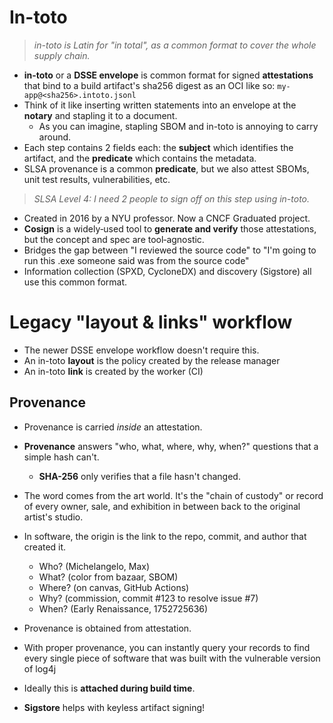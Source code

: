 # In-toto

> _in-toto is Latin for "in total", as a common format to cover the whole supply chain._

- **in‑toto** or a **DSSE envelope** is common format for signed **attestations** that bind to a build artifact's sha256 digest as an OCI like so: `my-app@<sha256>.intoto.jsonl`
- Think of it like inserting written statements into an envelope at the **notary** and stapling it to a document.
  - As you can imagine, stapling SBOM and in-toto is annoying to carry around.
- Each step contains 2 fields each: the **subject** which identifies the artifact, and the **predicate** which contains the metadata.
- SLSA provenance is a common **predicate**, but we also attest SBOMs, unit test results, vulnerabilities, etc.

> _SLSA Level 4: I need 2 people to sign off on this step using in-toto._

- Created in 2016 by a NYU professor. Now a CNCF Graduated project.
- **Cosign** is a widely‑used tool to **generate and verify** those attestations, but the concept and spec are tool‑agnostic.
- Bridges the gap between "I reviewed the source code" to "I'm going to run this .exe someone said was from the source code"
- Information collection (SPXD, CycloneDX) and discovery (Sigstore) all use this common format.

# Legacy "layout & links" workflow

- The newer DSSE envelope workflow doesn't require this.
- An in-toto **layout** is the policy created by the release manager
- An in-toto **link** is created by the worker (CI)

## Provenance

- Provenance is carried _inside_ an attestation.
- **Provenance** answers "who, what, where, why, when?" questions that a simple hash can't.
  - **SHA-256** only verifies that a file hasn't changed.
- The word comes from the art world. It's the "chain of custody" or record of every owner, sale, and exhibition in between back to the original artist's studio.
- In software, the origin is the link to the repo, commit, and author that created it.
  - Who? (Michelangelo, Max)
  - What? (color from bazaar, SBOM)
  - Where? (on canvas, GitHub Actions)
  - Why? (commission, commit #123 to resolve issue #7)
  - When? (Early Renaissance, 1752725636)

- Provenance is obtained from attestation.
- With proper provenance, you can instantly query your records to find every single piece of software that was built with the vulnerable version of log4j
- Ideally this is **attached during build time**.
- **Sigstore** helps with keyless artifact signing!

